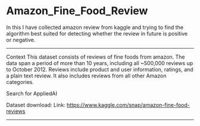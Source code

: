 # Amazon_Fine_Food_Review
In this I have collected amazon review from kaggle and trying to find the algorithm best suited for detecting whether the review in future is positive or negative.

-----------------------------------------------------------------------------------------------------------------------------------------
Context
This dataset consists of reviews of fine foods from amazon. The data span a period of more than 10 years, including all ~500,000 reviews up to October 2012. Reviews include product and user information, ratings, and a plain text review. It also includes reviews from all other Amazon categories.

Search for AppliedAI

Dataset download:
Link: https://www.kaggle.com/snap/amazon-fine-food-reviews

------------------------------------------------------------------------------------------
